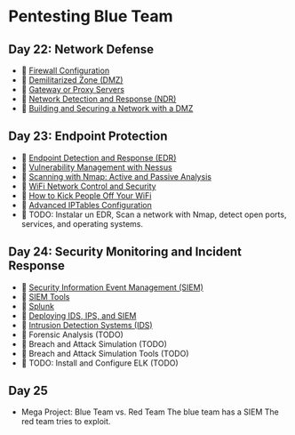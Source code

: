 # Pentesting Blue Team

## Day 22: Network Defense

- 📗 [Firewall Configuration](./firewall-configuration.md)
- 📗 [Demilitarized Zone (DMZ)](./demilitarized-zone-dmz.md)
- 📗 [Gateway or Proxy Servers](./gateway-servidores-proxy.md)
- 📗 [Network Detection and Response (NDR)](./network-detection-response.md)
- 🧪 [Building and Securing a Network with a DMZ](https://github.com/breatheco-de/Building-and-Securing-a-Network-with-a-DMZ)
  
## Day 23: Endpoint Protection

- 📗 [Endpoint Detection and Response (EDR)](./edr.md)
- 📗 [Vulnerability Management with Nessus](./vulnerabilities-management-nessus.md)
- 📗 [Scanning with Nmap: Active and Passive Analysis](./scanning-nmap-active-passive.md)
- 📗 [WiFi Network Control and Security](./control-security-wifi.md)
- 📗 [How to Kick People Off Your WiFi](./how-to-kick-people-off-your-wifi.md)
- 📗 [Advanced IPTables Configuration](./ip-tables.md)
- 🧪 TODO: Instalar un EDR, Scan a network with Nmap, detect open ports, services, and operating systems.

## Day 24: Security Monitoring and Incident Response

- 📗 [Security Information Event Management (SIEM)](./security-information-event-management.md)
- 📗 [SIEM Tools](./siem-tools.md)
- 📗 [Splunk](./splunk.md)
- 📗 [Deploying IDS, IPS, and SIEM](./deploying-ids-ips-siem.md)
- 📗 [Intrusion Detection Systems (IDS)](./intruder-detection-systems.md)
- 📗 Forensic Analysis (TODO)
- 📗 Breach and Attack Simulation (TODO)
- 📗 Breach and Attack Simulation Tools (TODO)
- 🧪 TODO: Install and Configure ELK (TODO)

## Day 25 

- Mega Project: Blue Team vs. Red Team
  The blue team has a SIEM
  The red team tries to exploit.

